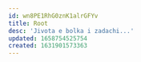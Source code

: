 ```yaml
---
id: wn8PE1RhG0znK1alrGFYv
title: Root
desc: 'Jivota e bolka i zadachi...'
updated: 1658754525754
created: 1631901573363
---
```

